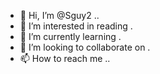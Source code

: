 - 👋 Hi, I’m @Sguy2 ..
- 👀 I’m interested in reading .
- 🌱 I’m currently learning .
- 💞️ I’m looking to collaborate on .
- 📫 How to reach me ..

<!---
Sguy2/Sguy2 is a ✨ special ✨ repository because its `README.md` (this file) appears on your GitHub profile.
You can click the Preview link to take a look at your changes.
--->
